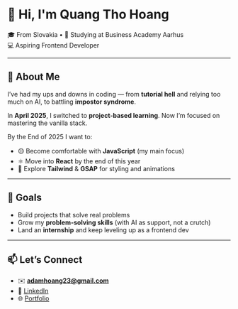 # 👋 Hi, I'm Quang Tho Hoang  

🎓 From Slovakia • 📍 Studying at Business Academy Aarhus  
💻 Aspiring Frontend Developer  

---

## 🌱 About Me  
I’ve had my ups and downs in coding — from **tutorial hell** and relying too much on AI, to battling **impostor syndrome**.  

In **April 2025**, I switched to **project-based learning**. Now I’m focused on mastering the vanilla stack.

By the End of 2025 I want to:

- 🟡 Become comfortable with **JavaScript** (my main focus)  
- ⚛️ Move into **React** by the end of this year  
- 🎨 Explore **Tailwind** & **GSAP** for styling and animations  

---

## 🚀 Goals  
- Build projects that solve real problems  
- Grow my **problem-solving skills** (with AI as support, not a crutch)  
- Land an **internship** and keep leveling up as a frontend dev  

---

## 📫 Let’s Connect  
- ✉️ **adamhoang23@gmail.com**  
- 💼 [LinkedIn](https://www.linkedin.com/in/quang-tho-hoang-42801b322/)  
- 🌐 [Portfolio](https://thoohoang.github.io/quangthohoang/)  
